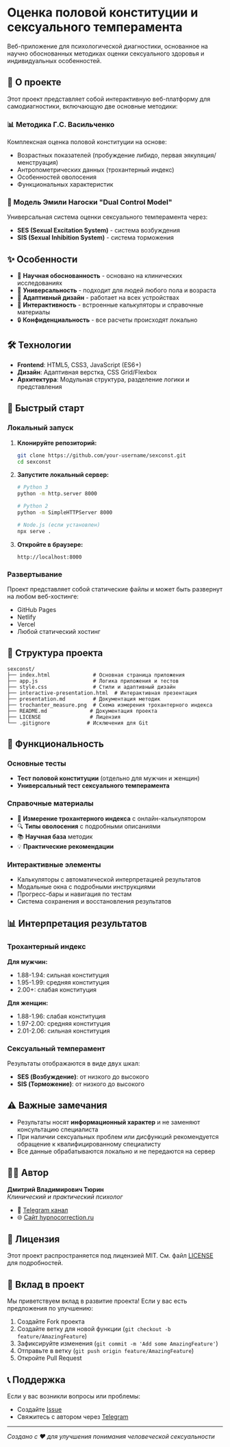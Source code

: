 # Оценка половой конституции и сексуального темперамента

Веб-приложение для психологической диагностики, основанное на научно обоснованных методиках оценки сексуального здоровья и индивидуальных особенностей.

## 🧠 О проекте

Этот проект представляет собой интерактивную веб-платформу для самодиагностики, включающую две основные методики:

### 📊 Методика Г.С. Васильченко
Комплексная оценка половой конституции на основе:
- Возрастных показателей (пробуждение либидо, первая эякуляция/менструация)
- Антропометрических данных (трохантерный индекс)
- Особенностей оволосения
- Функциональных характеристик

### 🚦 Модель Эмили Нагоски "Dual Control Model"
Универсальная система оценки сексуального темперамента через:
- **SES (Sexual Excitation System)** - система возбуждения
- **SIS (Sexual Inhibition System)** - система торможения

## ✨ Особенности

- 🔬 **Научная обоснованность** - основано на клинических исследованиях
- 👥 **Универсальность** - подходит для людей любого пола и возраста
- 📱 **Адаптивный дизайн** - работает на всех устройствах
- 🎯 **Интерактивность** - встроенные калькуляторы и справочные материалы
- 🔒 **Конфиденциальность** - все расчеты происходят локально

## 🛠 Технологии

- **Frontend**: HTML5, CSS3, JavaScript (ES6+)
- **Дизайн**: Адаптивная верстка, CSS Grid/Flexbox
- **Архитектура**: Модульная структура, разделение логики и представления

## 🚀 Быстрый старт

### Локальный запуск

1. **Клонируйте репозиторий:**
   ```bash
   git clone https://github.com/your-username/sexconst.git
   cd sexconst
   ```

2. **Запустите локальный сервер:**
   ```bash
   # Python 3
   python -m http.server 8000
   
   # Python 2
   python -m SimpleHTTPServer 8000
   
   # Node.js (если установлен)
   npx serve .
   ```

3. **Откройте в браузере:**
   ```
   http://localhost:8000
   ```

### Развертывание

Проект представляет собой статические файлы и может быть развернут на любом веб-хостинге:
- GitHub Pages
- Netlify
- Vercel
- Любой статический хостинг

## 📁 Структура проекта

```
sexconst/
├── index.html              # Основная страница приложения
├── app.js                  # Логика приложения и тестов
├── style.css               # Стили и адаптивный дизайн
├── interactive-presentation.html  # Интерактивная презентация
├── presentation.md         # Документация методик
├── trochanter_measure.png  # Схема измерения трохантерного индекса
├── README.md              # Документация проекта
├── LICENSE                # Лицензия
└── .gitignore            # Исключения для Git
```

## 🧪 Функциональность

### Основные тесты
- **Тест половой конституции** (отдельно для мужчин и женщин)
- **Универсальный тест сексуального темперамента**

### Справочные материалы
- 📏 **Измерение трохантерного индекса** с онлайн-калькулятором
- 🔍 **Типы оволосения** с подробными описаниями
- 📚 **Научная база** методик
- 💡 **Практические рекомендации**

### Интерактивные элементы
- Калькуляторы с автоматической интерпретацией результатов
- Модальные окна с подробными инструкциями
- Прогресс-бары и навигация по тестам
- Система сохранения и восстановления результатов

## 📊 Интерпретация результатов

### Трохантерный индекс
**Для мужчин:**
- 1.88-1.94: сильная конституция
- 1.95-1.99: средняя конституция
- 2.00+: слабая конституция

**Для женщин:**
- 1.88-1.96: слабая конституция
- 1.97-2.00: средняя конституция
- 2.01-2.06: сильная конституция

### Сексуальный темперамент
Результаты отображаются в виде двух шкал:
- **SES (Возбуждение)**: от низкого до высокого
- **SIS (Торможение)**: от низкого до высокого

## ⚠️ Важные замечания

- Результаты носят **информационный характер** и не заменяют консультацию специалиста
- При наличии сексуальных проблем или дисфункций рекомендуется обращение к квалифицированному специалисту
- Все данные обрабатываются локально и не передаются на сервер

## 👨‍💻 Автор

**Дмитрий Владимирович Тюрин**  
*Клинический и практический психолог*

- 📱 [Telegram канал](https://t.me/dmitry_turin_psy)
- 🌐 [Сайт hypnocorrection.ru](https://hypnocorrection.ru/)

## 📄 Лицензия

Этот проект распространяется под лицензией MIT. См. файл [LICENSE](LICENSE) для подробностей.

## 🤝 Вклад в проект

Мы приветствуем вклад в развитие проекта! Если у вас есть предложения по улучшению:

1. Создайте Fork проекта
2. Создайте ветку для новой функции (`git checkout -b feature/AmazingFeature`)
3. Зафиксируйте изменения (`git commit -m 'Add some AmazingFeature'`)
4. Отправьте в ветку (`git push origin feature/AmazingFeature`)
5. Откройте Pull Request

## 📞 Поддержка

Если у вас возникли вопросы или проблемы:
- Создайте [Issue](https://github.com/your-username/sexconst/issues)
- Свяжитесь с автором через [Telegram](https://t.me/dmitry_turin_psy)

---

*Создано с ❤️ для улучшения понимания человеческой сексуальности*
